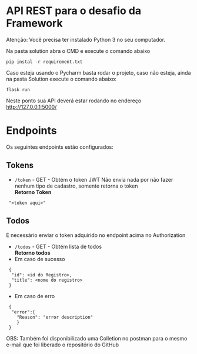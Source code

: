 # API REST para o desafio da Framework
Atenção: Você precisa ter instalado Python 3 no seu computador.
 
Na pasta solution abra o CMD e execute o comando abaixo

```
pip instal -r requirement.txt
```
Caso esteja usando o Pycharm basta rodar o projeto, caso não esteja, ainda na pasta Solution execute o comando abaixo:
```
flask run
```
Neste ponto sua API deverá estar rodando no endereço http://127.0.0.1:5000/

# Endpoints
Os seguintes endpoints estão configurados:
## Tokens
- `/token` - GET - Obtém o token JWT
Não envia nada por não fazer nenhum tipo de cadastro, somente retorna o token <br>
**Retorno Token**
```
 "<token aqui>"
```
## Todos
É necessário enviar o token adquirido no endpoint acima no Authorization
- `/todos` - GET - Obtém lista de todos <br>
**Retorno todos**
- Em caso de sucesso
```
 {
  "id": <id do Registro>,
  "title": <nome do registro>
 }
```
- Em caso de erro
```
 {
  "error":{
    "Reason": "error description"
    }
 }
```
OBS: Também foi disponibilizado uma Colletion no postman para o mesmo e-mail que foi liberado o repositório do GitHub

